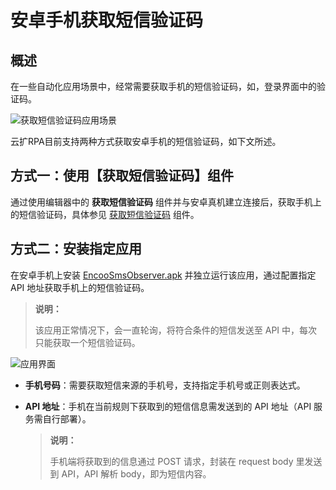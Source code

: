 # 安卓手机获取短信验证码

## 概述

在一些自动化应用场景中，经常需要获取手机的短信验证码，如，登录界面中的验证码。

![获取短信验证码应用场景](https://docimages.blob.core.chinacloudapi.cn/images/BestPractices/smscode20210818.png)

云扩RPA目前支持两种方式获取安卓手机的短信验证码，如下文所述。

## 方式一：使用【获取短信验证码】组件

通过使用编辑器中的 **获取短信验证码** 组件并与安卓真机建立连接后，获取手机上的短信验证码，具体参见 [获取短信验证码](./../Activities/PhoneAutomation/MobileGetSmsCode.md) 组件。

## 方式二：安装指定应用

在安卓手机上安装 [EncooSmsObserver.apk](https://docimages.blob.core.chinacloudapi.cn/images/BestPractices/EncooSmsObserver.apk) 并独立运行该应用，通过配置指定 API 地址获取手机上的短信验证码。

> **说明：**
>
> 该应用正常情况下，会一直轮询，将符合条件的短信发送至 API 中，每次只能获取一个短信验证码。

![应用界面](https://docimages.blob.core.chinacloudapi.cn/images/BestPractices/encoosmsobserver202108181.png)

- **手机号码**：需要获取短信来源的手机号，支持指定手机号或正则表达式。
- **API 地址**：手机在当前规则下获取到的短信信息需发送到的 API 地址（API 服务需自行部署）。

    > **说明：**
    >
    > 手机端将获取到的信息通过 POST 请求，封装在 request body 里发送到 API，API 解析 body，即为短信内容。
